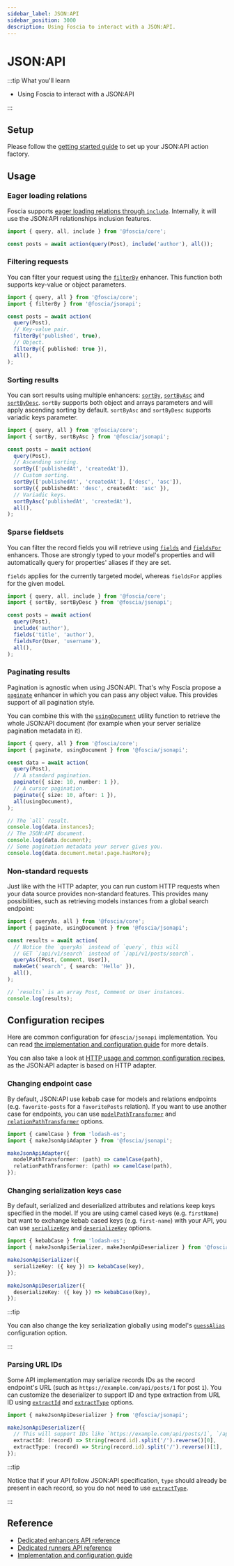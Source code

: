 ```yaml
---
sidebar_label: JSON:API
sidebar_position: 3000
description: Using Foscia to interact with a JSON:API.
---
```


# JSON:API

:::tip What you'll learn

- Using Foscia to interact with a JSON:API

:::

## Setup

Please follow the [getting started guide](/docs/getting-started) to set up your
JSON:API action factory.

## Usage

### Eager loading relations

Foscia supports
[eager loading relations through `include`](/docs/core-concepts/actions#eager-loading-relations).
Internally, it will use the JSON:API relationships inclusion features.

```typescript
import { query, all, include } from '@foscia/core';

const posts = await action(query(Post), include('author'), all());
```

### Filtering requests

You can filter your request using the
[`filterBy`](/docs/api/@foscia/jsonapi/functions/filterBy) enhancer. This function
both supports key-value or object parameters.

```typescript
import { query, all } from '@foscia/core';
import { filterBy } from '@foscia/jsonapi';

const posts = await action(
  query(Post),
  // Key-value pair.
  filterBy('published', true),
  // Object.
  filterBy({ published: true }),
  all(),
);
```

### Sorting results

You can sort results using multiple enhancers:
[`sortBy`](/docs/api/@foscia/jsonapi/functions/sortBy),
[`sortByAsc`](/docs/api/@foscia/jsonapi/functions/sortByAsc) and
[`sortByDesc`](/docs/api/@foscia/jsonapi/functions/sortByDesc).
`sortBy` supports both object and arrays parameters and will apply
ascending sorting by default.
`sortByAsc` and `sortByDesc` supports variadic keys parameter.

```typescript
import { query, all } from '@foscia/core';
import { sortBy, sortByAsc } from '@foscia/jsonapi';

const posts = await action(
  query(Post),
  // Ascending sorting.
  sortBy(['publishedAt', 'createdAt']),
  // Custom sorting.
  sortBy(['publishedAt', 'createdAt'], ['desc', 'asc']),
  sortBy({ publishedAt: 'desc', createdAt: 'asc' }),
  // Variadic keys.
  sortByAsc('publishedAt', 'createdAt'),
  all(),
);
```

### Sparse fieldsets

You can filter the record fields you will retrieve using
[`fields`](/docs/api/@foscia/jsonapi/functions/fields) and
[`fieldsFor`](/docs/api/@foscia/jsonapi/functions/fieldsFor) enhancers. Those are
strongly typed to your model's properties and will automatically query for
properties' aliases if they are set.

`fields` applies for the currently targeted model, whereas `fieldsFor` applies
for the given model.

```typescript
import { query, all, include } from '@foscia/core';
import { sortBy, sortByDesc } from '@foscia/jsonapi';

const posts = await action(
  query(Post),
  include('author'),
  fields('title', 'author'),
  fieldsFor(User, 'username'),
  all(),
);
```

### Paginating results

Pagination is agnostic when using JSON:API. That's why Foscia propose a
[`paginate`](/docs/api/@foscia/jsonapi/functions/paginate) enhancer in which you
can pass any object value. This provides support of all pagination style.

You can combine this with the
[`usingDocument`](/docs/api/@foscia/jsonapi/functions/usingDocument) utility
function to retrieve the whole JSON:API document (for example when your server
serialize pagination metadata in it).

```typescript
import { query, all } from '@foscia/core';
import { paginate, usingDocument } from '@foscia/jsonapi';

const data = await action(
  query(Post),
  // A standard pagination.
  paginate({ size: 10, number: 1 }),
  // A cursor pagination.
  paginate({ size: 10, after: 1 }),
  all(usingDocument),
);

// The `all` result.
console.log(data.instances);
// The JSON:API document.
console.log(data.document);
// Some pagination metadata your server gives you.
console.log(data.document.meta!.page.hasMore);
```

### Non-standard requests

Just like with the HTTP adapter, you can run custom HTTP requests when your
data source provides non-standard features.
This provides many possibilities, such as retrieving models instances from
a global search endpoint:

```typescript
import { queryAs, all } from '@foscia/core';
import { paginate, usingDocument } from '@foscia/jsonapi';

const results = await action(
  // Notice the `queryAs` instead of `query`, this will
  // GET `/api/v1/search` instead of `/api/v1/posts/search`.
  queryAs([Post, Comment, User]),
  makeGet('search', { search: 'Hello' }),
  all(),
);

// `results` is an array Post, Comment or User instances.
console.log(results);
```

## Configuration recipes

Here are common configuration for `@foscia/jsonapi` implementation. You can read
[the implementation and configuration guide](/docs/digging-deeper/implementations/jsonapi)
for more details.

You can also take a look at
[HTTP usage and common configuration recipes](/docs/digging-deeper/usages/http#configuration-recipes), as
the JSON:API adapter is based on HTTP adapter.

### Changing endpoint case

By default, JSON:API use kebab case for models and relations endpoints (e.g.
`favorite-posts` for a `favoritePosts` relation). If you want to use another
case for endpoints, you can use
[`modelPathTransformer`](/docs/api/@foscia/jsonapi/interfaces/JsonApiAdapterConfig#modelpathtransformer)
and
[`relationPathTransformer`](/docs/api/@foscia/jsonapi/interfaces/JsonApiAdapterConfig#relationpathtransformer)
options.

```typescript
import { camelCase } from 'lodash-es';
import { makeJsonApiAdapter } from '@foscia/jsonapi';

makeJsonApiAdapter({
  modelPathTransformer: (path) => camelCase(path),
  relationPathTransformer: (path) => camelCase(path),
});
```

### Changing serialization keys case

By default, serialized and deserialized attributes and relations keep keys
specified in the model. If you are using camel cased keys (e.g. `firstName`)
but want to exchange kebab cased keys (e.g. `first-name`) with your API,
you can use
[`serializeKey`](/docs/api/@foscia/jsonapi/interfaces/JsonApiSerializerConfig#serializekey)
and [`deserializeKey`](/docs/api/@foscia/jsonapi/interfaces/JsonApiDeserializerConfig#deserializekey)
options.

```typescript
import { kebabCase } from 'lodash-es';
import { makeJsonApiSerializer, makeJsonApiDeserializer } from '@foscia/jsonapi';

makeJsonApiSerializer({
  serializeKey: ({ key }) => kebabCase(key),
});

makeJsonApiDeserializer({
  deserializeKey: ({ key }) => kebabCase(key),
});
```

:::tip

You can also change the key serialization globally using model's
[`guessAlias`](/docs/digging-deeper/models/models-configuration#guessalias)
configuration option.

:::

### Parsing URL IDs

Some API implementation may serialize records IDs as the record endpoint's URL
(such as `https://example.com/api/posts/1` for post `1`). You can customize
the deserializer to support ID and type extraction from URL ID using
[`extractId`](/docs/api/@foscia/jsonapi/interfaces/JsonApiDeserializerConfig#extractid)
and [`extractType`](/docs/api/@foscia/jsonapi/interfaces/JsonApiDeserializerConfig#extracttype)
options.

```typescript
import { makeJsonApiDeserializer } from '@foscia/jsonapi';

makeJsonApiDeserializer({
  // This will support IDs like `https://example.com/api/posts/1`, `/api/posts/1`, etc.
  extractId: (record) => String(record.id).split('/').reverse()[0],
  extractType: (record) => String(record.id).split('/').reverse()[1],
});
```

:::tip

Notice that if your API follow JSON:API specification, `type` should already be
present in each record, so you do not need to use
[`extractType`](/docs/api/@foscia/jsonapi/interfaces/JsonApiDeserializerConfig#extracttype).

:::

## Reference

- [Dedicated enhancers API reference](/docs/api/@foscia/jsonapi/#enhancers)
- [Dedicated runners API reference](/docs/api/@foscia/jsonapi/#runners)
- [Implementation and configuration guide](/docs/digging-deeper/implementations/jsonapi)
